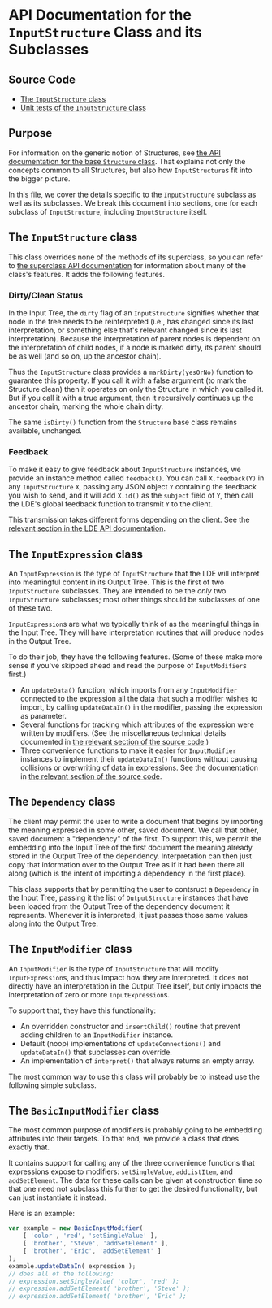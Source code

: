 
# API Documentation for the `InputStructure` Class and its Subclasses

## Source Code

 * [The `InputStructure` class](https://github.com/lurchmath/lde/blob/master/src/input-structure.litcoffee)
 * [Unit tests of the `InputStructure` class](https://github.com/lurchmath/lde/blob/master/tests/input-structure-spec.litcoffee)

## Purpose

For information on the generic notion of Structures, see
[the API documentation for the base `Structure` class](api-structures.md).
That explains not only the concepts common to all Structures, but also how
`InputStructure`s fit into the bigger picture.

In this file, we cover the details specific to the `InputStructure` subclass
as well as its subclasses.  We break this document into sections, one for
each subclass of `InputStructure`, including `InputStructure` itself.

## The `InputStructure` class

This class overrides none of the methods of its superclass, so you can refer
to [the superclass API documentation](api-structures.md) for information
about many of the class's features.  It adds the following features.

### Dirty/Clean Status

In the Input Tree, the `dirty` flag of an `InputStructure` signifies whether
that node in the tree needs to be reinterpreted (i.e., has changed since its
last interpretation, or something else that's relevant changed since its
last interpretation).  Because the interpretation of parent nodes is
dependent on the interpretation of child nodes, if a node is marked dirty,
its parent should be as well (and so on, up the ancestor chain).

Thus the `InputStructure` class provides a `markDirty(yesOrNo)` function to
guarantee this property.  If you call it with a false argument (to mark the
Structure clean) then it operates on only the Structure in which you called
it.  But if you call it with a true argument, then it recursively continues
up the ancestor chain, marking the whole chain dirty.

The same `isDirty()` function from the `Structure` base class remains
available, unchanged.

### Feedback

To make it easy to give feedback about `InputStructure` instances, we
provide an instance method called `feedback()`.  You can call
`X.feedback(Y)` in any `InputStructure` `X`, passing any JSON object `Y`
containing the feedback you wish to send, and it will add `X.id()` as the
`subject` field of `Y`, then call the LDE's global feedback function to
transmit `Y` to the client.

This transmission takes different forms depending on the client.  See the
[relevant section in the LDE API documentation](api-lde.md#receiving-feedback).

## The `InputExpression` class

An `InputExpression` is the type of `InputStructure` that the LDE will
interpret into meaningful content in its Output Tree.  This is the first of
two `InputStructure` subclasses.  They are intended to be the *only* two
`InputStructure` subclasses; most other things should be subclasses of one
of these two.

`InputExpression`s are what we typically think of as the meaningful things
in the Input Tree.  They will have interpretation routines that will
produce nodes in the Output Tree.

To do their job, they have the following features.  (Some of these make more
sense if you've skipped ahead and read the purpose of `InputModifier`s
first.)

 * An `updateData()` function, which imports from any `InputModifier`
   connected to the expression all the data that such a modifier wishes to
   import, by calling `updateDataIn()` in the modifier, passing the
   expression as parameter.
 * Several functions for tracking which attributes of the expression were
   written by modifiers.  (See the miscellaneous technical details
   documented in [the relevant section of the source code](https://github.com/lurchmath/lde/blob/master/src/input-structure.litcoffee#expression-specific-functionality).)
 * Three convenience functions to make it easier for `InputModifier`
   instances to implement their `updateDataIn()` functions without causing
   collisions or overwriting of data in expressions.  See the documentation
   in [the relevant section of the source code](https://github.com/lurchmath/lde/blob/master/src/input-structure.litcoffee#convenience-functions-for-inputmodifiers).

## The `Dependency` class

The client may permit the user to write a document that begins by importing
the meaning expressed in some other, saved document.  We call that other,
saved document a "dependency" of the first.  To support this, we permit the
embedding into the Input Tree of the first document the meaning already
stored in the Output Tree of the dependency.  Interpretation can then just
copy that information over to the Output Tree as if it had been there all
along (which is the intent of importing a dependency in the first place).

This class supports that by permitting the user to contsruct a `Dependency`
in the Input Tree, passing it the list of `OutputStructure` instances that
have been loaded from the Output Tree of the dependency document it
represents.  Whenever it is interpreted, it just passes those same values
along into the Output Tree.

## The `InputModifier` class

An `InputModifier` is the type of `InputStructure` that will modify
`InputExpression`s, and thus impact how they are interpreted.  It does not
directly have an interpretation in the Output Tree itself, but only impacts
the interpretation of zero or more `InputExpression`s.

To support that, they have this functionality:

 * An overridden constructor and `insertChild()` routine that prevent adding
   children to an `InputModifier` instance.
 * Default (noop) implementations of `updateConnections()` and
   `updateDataIn()` that subclasses can override.
 * An implementation of `interpret()` that always returns an empty array.

The most common way to use this class will probably be to instead use the
following simple subclass.

## The `BasicInputModifier` class

The most common purpose of modifiers is probably going to be embedding
attributes into their targets.  To that end, we provide a class that does
exactly that.

It contains support for calling any of the three convenience functions that
expressions expose to modifiers: `setSingleValue`, `addListItem`, and
`addSetElement`.  The data for these calls can be given at construction time
so that one need not subclass this further to get the desired functionality,
but can just instantiate it instead.

Here is an example:

```javascript
var example = new BasicInputModifier(
    [ 'color', 'red', 'setSingleValue' ],
    [ 'brother', 'Steve', 'addSetElement' ],
    [ 'brother', 'Eric', 'addSetElement' ]
);
example.updateDataIn( expression );
// does all of the following:
// expression.setSingleValue( 'color', 'red' );
// expression.addSetElement( 'brother', 'Steve' );
// expression.addSetElement( 'brother', 'Eric' );
```
